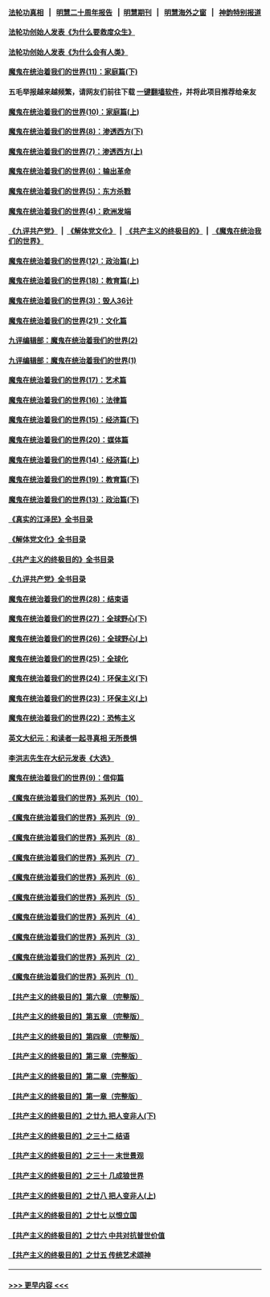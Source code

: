 #### [法轮功真相](https://github.com/gfw-breaker/truth/blob/master/README.md?t=0) &nbsp;&nbsp;|&nbsp;&nbsp; [明慧二十周年报告](https://github.com/gfw-breaker/mh-reports/blob/master/README.md?t=0) &nbsp;&nbsp;|&nbsp;&nbsp;[明慧期刊](https://github.com/gfw-breaker/mh-qikan) &nbsp;&nbsp;|&nbsp;&nbsp; [明慧海外之窗](https://github.com/gfw-breaker/mh-news/blob/master/README.md?t=0) &nbsp;&nbsp;|&nbsp;&nbsp; [神韵特别报道](https://github.com/gfw-breaker/mh-news/blob/master/shenyun.md?t=0)
#### [法轮功创始人发表《为什么要救度众生》](../pages/nsc422/n13975246.md?t=05170643) 
#### [法轮功创始人发表《为什么会有人类》](../pages/nsc422/n13912117.md?t=05170643) 
#### [魔鬼在统治着我们的世界(11)：家庭篇(下)](../pages/nsc422/n10440961.md?t=05170643) 
#### 五毛举报越来越频繁，请网友们前往下载 [一键翻墙软件](https://github.com/gfw-breaker/ssr-accounts)，并将此项目推荐给亲友
#### [魔鬼在统治着我们的世界(10)：家庭篇(上)](../pages/nsc422/n10435448.md?t=05170643) 
#### [魔鬼在统治着我们的世界(8)：渗透西方(下)](../pages/nsc422/n10429603.md?t=05170643) 
#### [魔鬼在统治着我们的世界(7)：渗透西方(上)](../pages/nsc422/n10426013.md?t=05170643) 
#### [魔鬼在统治着我们的世界(6)：输出革命](../pages/nsc422/n10421536.md?t=05170643) 
#### [魔鬼在统治着我们的世界(5)：东方杀戮](../pages/nsc422/n10417707.md?t=05170643) 
#### [魔鬼在统治着我们的世界(4)：欧洲发端](../pages/nsc422/n10414890.md?t=05170643) 
#### [《九评共产党》](https://github.com/begood0513/9ping.md/blob/master/README.md) &nbsp;|&nbsp; [《解体党文化》](../../../../jtdwh.md/blob/master/README.md)  &nbsp;|&nbsp; [《共产主义的终极目的》](../../../../gczydzjmd.md/blob/master/README.md) &nbsp;|&nbsp; [《魔鬼在统治我们的世界》](../../../../mgztzwmdsj.md/blob/master/README.md) 
#### [魔鬼在统治着我们的世界(12)：政治篇(上)](../pages/nsc422/n10444576.md?t=05170643) 
#### [魔鬼在统治着我们的世界(18)：教育篇(上)](../pages/nsc422/n10526970.md?t=05170643) 
#### [魔鬼在统治着我们的世界(3)：毁人36计](../pages/nsc422/n10411583.md?t=05170643) 
#### [魔鬼在统治着我们的世界(21)：文化篇](../pages/nsc422/n10597706.md?t=05170643) 
#### [九评编辑部：魔鬼在统治着我们的世界(2)](../pages/nsc422/n10410036.md?t=05170643) 
#### [九评编辑部：魔鬼在统治着我们的世界(1)](../pages/nsc422/n10406825.md?t=05170643) 
#### [魔鬼在统治着我们的世界(17)：艺术篇](../pages/nsc422/n10499093.md?t=05170643) 
#### [魔鬼在统治着我们的世界(16)：法律篇](../pages/nsc422/n10485969.md?t=05170643) 
#### [魔鬼在统治着我们的世界(15)：经济篇(下)](../pages/nsc422/n10469975.md?t=05170643) 
#### [魔鬼在统治着我们的世界(20)：媒体篇](../pages/nsc422/n10586579.md?t=05170643) 
#### [魔鬼在统治着我们的世界(14)：经济篇(上)](../pages/nsc422/n10457370.md?t=05170643) 
#### [魔鬼在统治着我们的世界(19)：教育篇(下)](../pages/nsc422/n10564808.md?t=05170643) 
#### [魔鬼在统治着我们的世界(13)：政治篇(下)](../pages/nsc422/n10448270.md?t=05170643) 
#### [《真实的江泽民》全书目录](../pages/nsc422/n13721399.md?t=05170643) 
#### [《解体党文化》全书目录](../pages/nsc422/n13721157.md?t=05170643) 
#### [《共产主义的终极目的》全书目录](../pages/nsc422/n13721048.md?t=05170643) 
#### [《九评共产党》全书目录](../pages/nsc422/n13708085.md?t=05170643) 
#### [魔鬼在统治着我们的世界(28)：结束语](../pages/nsc422/n10936246.md?t=05170643) 
#### [魔鬼在统治着我们的世界(27)：全球野心(下)](../pages/nsc422/n10928319.md?t=05170643) 
#### [魔鬼在统治着我们的世界(26)：全球野心(上)](../pages/nsc422/n10900318.md?t=05170643) 
#### [魔鬼在统治着我们的世界(25)：全球化](../pages/nsc422/n10788205.md?t=05170643) 
#### [魔鬼在统治着我们的世界(24)：环保主义(下)](../pages/nsc422/n10695307.md?t=05170643) 
#### [魔鬼在统治着我们的世界(23)：环保主义(上)](../pages/nsc422/n10688613.md?t=05170643) 
#### [魔鬼在统治着我们的世界(22)：恐怖主义](../pages/nsc422/n10614727.md?t=05170643) 
#### [英文大纪元：和读者一起寻真相 无所畏惧](../pages/nsc422/n12542027.md?t=05170643) 
#### [李洪志先生在大纪元发表《大选》](../pages/nsc422/n12534746.md?t=05170643) 
#### [魔鬼在统治着我们的世界(9)：信仰篇](../pages/nsc422/n10432159.md?t=05170643) 
#### [《魔鬼在统治着我们的世界》系列片（10）](../pages/nsc422/n12292670.md?t=05170643) 
#### [《魔鬼在统治着我们的世界》系列片（9）](../pages/nsc422/n12290859.md?t=05170643) 
#### [《魔鬼在统治着我们的世界》系列片（8）](../pages/nsc422/n12287445.md?t=05170643) 
#### [《魔鬼在统治着我们的世界》系列片（7）](../pages/nsc422/n12283425.md?t=05170643) 
#### [《魔鬼在统治着我们的世界》系列片（6）](../pages/nsc422/n12282314.md?t=05170643) 
#### [《魔鬼在统治着我们的世界》系列片（5）](../pages/nsc422/n12281419.md?t=05170643) 
#### [《魔鬼在统治着我们的世界》系列片（4）](../pages/nsc422/n12274024.md?t=05170643) 
#### [《魔鬼在统治着我们的世界》系列片（3）](../pages/nsc422/n12271322.md?t=05170643) 
#### [《魔鬼在统治着我们的世界》系列片（2）](../pages/nsc422/n12269049.md?t=05170643) 
#### [《魔鬼在统治着我们的世界》系列片（1）](../pages/nsc422/n12267575.md?t=05170643) 
#### [【共产主义的终极目的】第六章 （完整版）](../pages/nsc422/n11428913.md?t=05170643) 
#### [【共产主义的终极目的】第五章 （完整版）](../pages/nsc422/n11428912.md?t=05170643) 
#### [【共产主义的终极目的】第四章 （完整版）](../pages/nsc422/n11428907.md?t=05170643) 
#### [【共产主义的终极目的】第三章（完整版）](../pages/nsc422/n11428848.md?t=05170643) 
#### [【共产主义的终极目的】第二章（完整版）](../pages/nsc422/n11428831.md?t=05170643) 
#### [【共产主义的终极目的】第一章（完整版）](../pages/nsc422/n11417651.md?t=05170643) 
#### [【共产主义的终极目的】之廿九 把人变非人(下)](../pages/nsc422/n11344140.md?t=05170643) 
#### [【共产主义的终极目的】之三十二 结语](../pages/nsc422/n11360535.md?t=05170643) 
#### [【共产主义的终极目的】之三十一 末世景观](../pages/nsc422/n11351129.md?t=05170643) 
#### [【共产主义的终极目的】之三十 几成狼世界](../pages/nsc422/n11348280.md?t=05170643) 
#### [【共产主义的终极目的】之廿八 把人变非人(上)](../pages/nsc422/n11340492.md?t=05170643) 
#### [【共产主义的终极目的】之廿七 以恨立国](../pages/nsc422/n11336944.md?t=05170643) 
#### [【共产主义的终极目的】之廿六 中共对抗普世价值](../pages/nsc422/n11324785.md?t=05170643) 
#### [【共产主义的终极目的】之廿五 传统艺术颂神](../pages/nsc422/n11296396.md?t=05170643) 

----
#### [ >>> 更早内容 <<< ](../indexes/nsc422-earlier.md)
